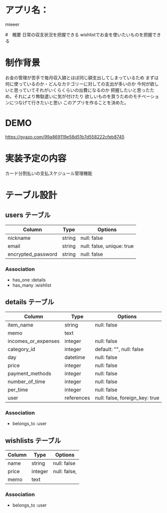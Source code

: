 # アプリ名：　
mieeer

#　概要
日常の収支状況を把握できる
wishlistでお金を使いたいものを把握できる

# 制作背景
お金の管理が苦手で毎月収入額とほぼ同じ額支出してしまっているため
まずは何に使っているのか・どんなカテゴリーに対しての支出が多いのか
今何が欲しいと思っていてそれがいくらくらいの出費になるのか
把握したいと思ったため。それにより無駄遣いに気が付けたり
欲しいものを買うためのモチベーションにつなげて行きたいと思い
このアプリを作ることを決めた。

# DEMO

https://gyazo.com/99a869119e58d51b7d558222cfeb8745

# 実装予定の内容
カード分割払いの支払スケジュール管理機能

# テーブル設計

## users テーブル
| Column             | Type   | Options                   |
| ------------------ | ------ | ------------------------- |
| nickname           | string | null: false               |
| email              | string | null: false, unique: true |
| encrypted_password | string | null: false               |


### Association
- has_one :details
- has_many :wishlist


## details テーブル
| Column              | Type            | Options                        |
| ------------------- | --------------- | ------------------------------ |
| item_name           | string          | null: false                    |
| memo                | text            |                                |
| incomes_or_expenses | integer         | null: false                    |
| category_id         | integer         | default: "", null: false       |
| day                 | datetime        | null: false                    |
| price               | integer         | null: false                    |
| payment_methods     | integer         | null: false                    |
| number_of_time      | integer         | null: false                    |
| per_time            | integer         | null: false                    |
| user                | references      | null: false, foreign_key: true |

### Association
- belongs_to :user

## wishlists テーブル
| Column        | Type            | Options                        |
| ------------- | --------------- | ------------------------------ |
| name          | string          | null: false                    |
| price         | integer         | null: false,                   |
| memo          | text            |                                |

### Association
- belongs_to :user

